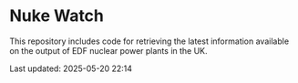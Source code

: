 # Nuke Watch

This repository includes code for retrieving the latest information available on the output of EDF nuclear power plants in the UK.

Last updated: 2025-05-20 22:14